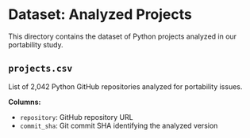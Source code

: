 # Dataset: Analyzed Projects

This directory contains the dataset of Python projects analyzed in our portability study.

## `projects.csv`

List of 2,042 Python GitHub repositories analyzed for portability issues.

**Columns:**
- `repository`: GitHub repository URL
- `commit_sha`: Git commit SHA identifying the analyzed version

